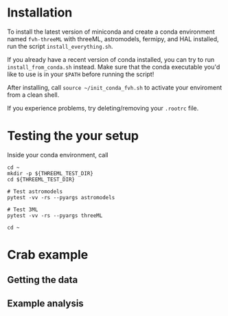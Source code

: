 # Installation

To install the latest version of miniconda and create a conda environment named `fvh-threeML` with threeML, astromodels, fermipy, and HAL installed, run the script `install_everything.sh`.

If you already have a recent version of conda installed, you can try to run `install_from_conda.sh` instead. Make sure that the conda executable you'd like to use is in your `$PATH` before running the script!

After installing, call `source ~/init_conda_fvh.sh` to activate your enviroment from a clean shell.

If you experience problems, try deleting/removing your `.rootrc` file.

# Testing the your setup

Inside your conda environment, call

    cd ~
    mkdir -p ${THREEML_TEST_DIR}
    cd ${THREEML_TEST_DIR}

    # Test astromodels
    pytest -vv -rs --pyargs astromodels
    
    # Test 3ML
    pytest -vv -rs --pyargs threeML
    
    cd ~


# Crab example

## Getting the data

## Example analysis
